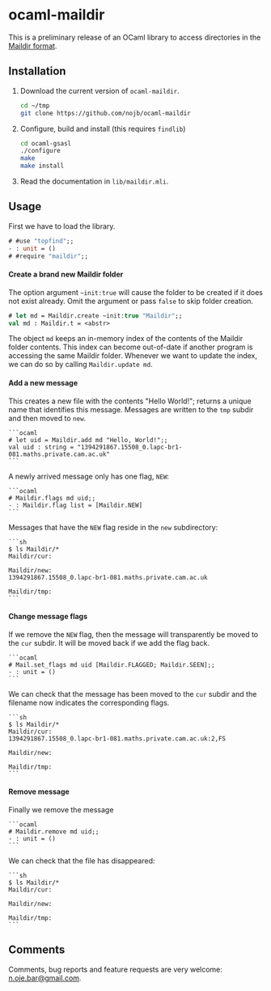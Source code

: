 # ocaml-maildir

This is a preliminary release of an OCaml library to access directories in the
[Maildir format](http://www.qmail.org/man/man5/maildir.html).

## Installation

1. Download the current version of `ocaml-maildir`.

   ```sh
   cd ~/tmp
   git clone https://github.com/nojb/ocaml-maildir
   ```

2. Configure, build and install (this requires `findlib`)

   ```sh
   cd ocaml-gsasl
   ./configure
   make
   make install
   ```

3. Read the documentation in `lib/maildir.mli`.

## Usage

First we have to load the library.

   ```ocaml
   # #use "topfind";;
   - : unit = ()
   # #require "maildir";;
   ```

#### Create a brand new Maildir folder

The option argument `~init:true` will cause the folder to be created if it does
not exist already.  Omit the argument or pass `false` to skip folder creation.

   ```ocaml
   # let md = Maildir.create ~init:true "Maildir";;
   val md : Maildir.t = <abstr>
   ```

The object `md` keeps an in-memory index of the contents of the Maildir folder
contents.  This index can become out-of-date if another program is accessing the
same Maildir folder.  Whenever we want to update the index, we can do so by
calling `Maildir.update md`.

#### Add a new message

This creates a new file with the contents "Hello World!"; returns a unique name
that identifies this message. Messages are written to the `tmp` subdir and then
moved to `new`.

    ```ocaml
    # let uid = Maildir.add md "Hello, World!";;
    val uid : string = "1394291867.15508_0.lapc-br1-081.maths.private.cam.ac.uk"
    ```

A newly arrived message only has one flag, `NEW`:

    ```ocaml
    # Maildir.flags md uid;;
    - : Maildir.flag list = [Maildir.NEW]
    ```

Messages that have the `NEW` flag reside in the `new` subdirectory:

    ```sh
    $ ls Maildir/*
    Maildir/cur:

    Maildir/new:
    1394291867.15508_0.lapc-br1-081.maths.private.cam.ac.uk

    Maildir/tmp:
    ```

#### Change message flags

If we remove the `NEW` flag, then the message will transparently be moved to the
`cur` subdir.  It will be moved back if we add the flag back.

    ```ocaml
    # Mail.set_flags md uid [Maildir.FLAGGED; Maildir.SEEN];;
    - : unit = ()
    ```

We can check that the message has been moved to the `cur` subdir and the
filename now indicates the corresponding flags.

    ```sh
    $ ls Maildir/*
    Maildir/cur:
    1394291867.15508_0.lapc-br1-081.maths.private.cam.ac.uk:2,FS

    Maildir/new:

    Maildir/tmp:
    ```

#### Remove message

Finally we remove the message

    ```ocaml
    # Maildir.remove md uid;;
    - : unit = ()
    ```

We can check that the file has disappeared:

    ```sh
    $ ls Maildir/*
    Maildir/cur:

    Maildir/new:

    Maildir/tmp:
    ```

## Comments

Comments, bug reports and feature requests are very welcome: n.oje.bar@gmail.com.
